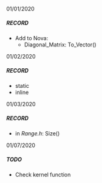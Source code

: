 01/01/2020  
##### RECORD 
- Add to Nova:  
    - Diagonal_Matrix: To_Vector()  

01/02/2020
##### RECORD
- static  
- inline  

01/03/2020  
##### RECORD  
- in *Range.h*: Size()  

01/07/2020  
##### TODO  
- Check kernel function  
